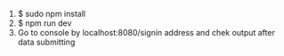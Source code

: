 1. $ sudo npm install
2. $ npm run dev 
3. Go to console by localhost:8080/signin address and chek output after data submitting 

